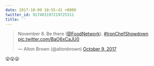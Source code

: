 ```yaml
---
date: 2017-10-09 10:55:41 +0000
twitter_id: 917403197219725312
title: ''
---
```


<blockquote class="twitter-tweet"><p lang="en" dir="ltr">November 8. Be there (<a href="https://twitter.com/FoodNetwork?ref_src=twsrc%5Etfw">@FoodNetwork</a>). <a href="https://twitter.com/hashtag/IronChefShowdown?src=hash&amp;ref_src=twsrc%5Etfw">#IronChefShowdown</a> <a href="https://t.co/BaO6xCaJU0">pic.twitter.com/BaO6xCaJU0</a></p>&mdash; Alton Brown (@altonbrown) <a href="https://twitter.com/altonbrown/status/917402864070168577?ref_src=twsrc%5Etfw">October 9, 2017</a></blockquote>
<script async src="https://platform.twitter.com/widgets.js" charset="utf-8"></script>

😮😮😮
